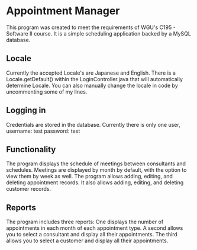 # Appointment Manager
This program was created to meet the requirements of WGU's C195 - Software II course. It is a simple scheduling application backed by a MySQL database.

## Locale
Currently the accepted Locale's are Japanese and English. There is a Locale.getDefault() within the LoginController.java that will automatically determine Locale. You can also manually change the locale in code by uncommenting some of my lines.

## Logging in
Credentials are stored in the database. Currently there is only one user,   username: test     password: test

## Functionality
The program displays the schedule of meetings between consultants and schedules. Meetings are displayed by month by default, with the option to view them by week as well. The program allows adding, editing, and deleting appointment records. It also allows adding, editing, and deleting customer records.

## Reports
The program includes three reports: One displays the number of appointments in each month of each appointment type. A second allows you to select a consultant and display all their appointments. The third allows you to select a customer and display all their appointments.
